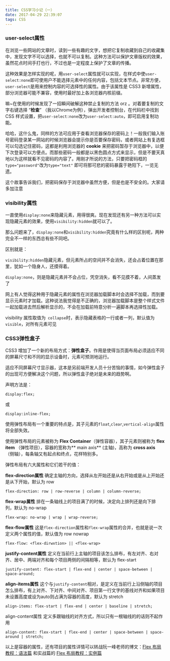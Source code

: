 ```yaml
---
title: CSS学习小记（一）
date: 2017-04-29 22:39:07
tags: CSS
---
```

### user-select属性

在浏览一些网站的文章时，读到一些有趣的文字，想把它复制收藏到自己的收藏集中，发现文字不可以选择，也就不可以复制。这种方法可以保护文章版权的效果，虽然花点时间手打也行，不过也是一定程度上保护了文章的传播。

这种效果是怎样实现的呢，用`user-select`属性就可以实现，在样式中使`user-select:none`即可使用户不能选择元素中的任何内容，包括文本节点。非常方便，`user-select`是用来控制内容的可选择性的属性。由于该属性是 CSS3 新增属性，部分浏览器可能不兼容，使用时最好加上各浏览器内核前缀。

嘛~在使用的时候发现了一招瞬间破解这种禁止复制的方法 orz 。对着要复制的文字右键选择 “**检查**” （我以Chrome为例），弹出开发者控制台，在代码栏中找到 CSS 样式设置，把`user-select:none`改为`user-select:auto`，即可启用复制功能。

哈哈，这什么鬼，同样的方法可应用于查看浏览器保存的密码上！一般我们输入账号密码登录某一网站的时候浏览器会提示你是否要保存密码，或者网站上有复选框可以勾选记住密码，这都是利用浏览器的 **cookie** 来把密码暂存于浏览器中，以便下次登录可以方便点。而那些密码一般都是以黑色圆点方式来显示，但是不要天真地以为这样就看不见密码的内容了。用刚才所说的方法，只要把密码框的`type="password"`改为`type="text"` 即可将那可悲的密码暴露于艳阳下，一览无遗。

这个故事告诉我们，把密码保存于浏览器中虽然方便，但是也是不安全的。大家请多加注意
<!--more-->

### visibility属性

一直使用`display:none`来隐藏元素，用得很爽。现在发现还有另一种方法可以实现隐藏元素的效果，使用`visibility:hidden`就可以了。

那么问题来了，`display:none`和`visibility:hidden`究竟有什么样的区别呢，两种完全不一样的东西总有些不同吧。

区别就是：

`visibility:hidden`隐藏元素，但元素所占的空间并不会消失，还会占着位置在那里，犹如一个隐身人，还摸得着。

`display:none`，则是隐藏元素并不会占位，凭空消失，看不见摸不着，人间蒸发了

网上有人觉得这种用于隐藏元素的属性在浏览器加载脚本时会选择不加载，而到要显示元素时才加载。这种说法我觉得是不正确的，浏览器加载脚本是整个样式文件一起加载进去然后解析显示的，不会在加载前特意分析一遍脚本再选择性加载。

visibility 属性取值为` collapse`时，表示隐藏表格的一行或者一列，默认值为`visible`，对所有元素可见

### CSS3弹性盒子
CSS3 增加了一个新的布局方式：**弹性盒子**。作用是使得当页面布局必须适应不同的屏幕尺寸和不同的显示设备时，元素可预测地运行。

适应不同屏幕尺寸显示器，这本是另前端开发人员十分苦恼的事情，如今弹性盒子的出现可方便解决这个问题，所以弹性盒子绝对是未来的趋势啊。

声明方法是：
```
display:flex;
```
或
```
display:inline-flex;
```

使用弹性布局有一个重要的特点是，其子元素的`float`,`clear`,`vertical-align`属性将全部失效。

使用弹性布局的元素被称为 **Flex Container**（弹性容器），其子元素则被称为 **flex item** （弹性项目），容器的宽称为** main axis** (主轴)，高称为 **cross axis** （侧轴），每条轴又有起点和终点，花样特别多。

弹性布局有六大属性和它们若干的值：

**flex-direction属性**
确定主轴的方向，选择从左开始还是从右开始或是从上开始还是从下开始，默认为 row
```
flex-direction: row | row-reverse | column | column-reverse;
```

**flex-wrap属性**
排在一条轴线上的项目满了的时候，决定向上排列还是向下排列，默认为 no-wrap
```
flex-wrap: no-wrap | wrap | wrap-reverse;
```

**flex-flow属性**
这是`flex-direction`属性和`flex-wrap`属性的合并，也就是说一次定义两个属性的值，默认值为 row nowrap
```
flex-flow: <flex-dirwxtion> || <flex-wrap>
```

**justify-content属性**
定义在当前行上主轴的项目该怎么排布，有左对齐、右对齐、居中、两端对齐和每个项目两侧的间隔相等，默认为 flex-start
```
justify-content: flex-start | flex-end | center | space-between | space-around;
```

**align-items属性**
这个与`justify-content`相对，是定义在当前行上沿侧轴的项目怎么排布，有上对齐、下对齐、中间对齐、项目第一行文字的基线对齐和如果项目未设置高度或设为auto则占满为容器的高度，默认为 stretch
```
align-items: flex-start | flex-end | center | baseline | stretch;
```

align-content属性
定义多跟轴线的对齐方式，所以只有一根轴线的的话则不起作用
```
align-content: flex-start | flex-end | center | space-between | space-around | stretch;
```

以上是容器的属性，还有项目的属性详情可以转战阮一峰老师的博文：<a href="http://www.ruanyifeng.com/blog/2015/07/flex-grammar.html" target="_blank">Flex 布局教程：语法篇</a> 和实战篇的 <a href="http://www.ruanyifeng.com/blog/2015/07/flex-examples.html" target="_blank">Flex 布局教程：实例篇</a>